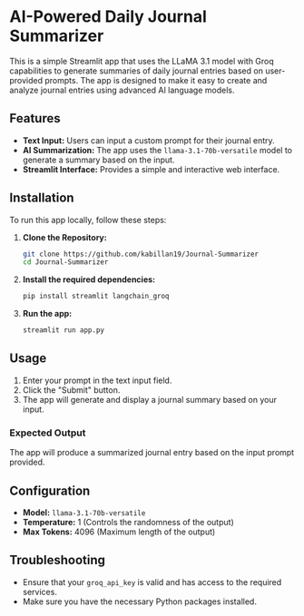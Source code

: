 # AI-Powered Daily Journal Summarizer

This is a simple Streamlit app that uses the LLaMA 3.1 model with Groq capabilities to generate summaries of daily journal entries based on user-provided prompts. The app is designed to make it easy to create and analyze journal entries using advanced AI language models.

## Features

- **Text Input:** Users can input a custom prompt for their journal entry.
- **AI Summarization:** The app uses the `llama-3.1-70b-versatile` model to generate a summary based on the input.
- **Streamlit Interface:** Provides a simple and interactive web interface.

## Installation

To run this app locally, follow these steps:

1. **Clone the Repository:**
   ```bash
   git clone https://github.com/kabillan19/Journal-Summarizer
   cd Journal-Summarizer
   ```

2. **Install the required dependencies:**
   ```bash
   pip install streamlit langchain_groq
   ```

3. **Run the app:**
   ```bash
   streamlit run app.py
   ```

## Usage

1. Enter your prompt in the text input field.
2. Click the "Submit" button.
3. The app will generate and display a journal summary based on your input.

### Expected Output

The app will produce a summarized journal entry based on the input prompt provided.

## Configuration

- **Model:** `llama-3.1-70b-versatile`
- **Temperature:** 1 (Controls the randomness of the output)
- **Max Tokens:** 4096 (Maximum length of the output)

## Troubleshooting

- Ensure that your `groq_api_key` is valid and has access to the required services.
- Make sure you have the necessary Python packages installed.


